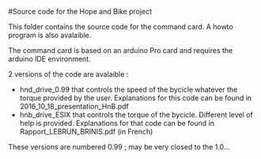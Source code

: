 #Source code for the Hope and Bike project

This folder contains the source code for the command card. A howto program is also avalaible.

The command card is based on an arduino Pro card and requires the arduino IDE environment.

2 versions of the code are avalaible : 

* hnd_drive_0.99 that controls the speed of the bycicle whatever the torque provided by the user. Explanations for this code can be found in 2016_10_18_presentation_HnB.pdf
* hnb_drive_ESIX  that controls the torque of the bycicle. Different level of help is provided. Explanations for that code can be found in Rapport_LEBRUN_BRINIS.pdf (in French)




These versions are numbered 0.99 ; may be very closed to the 1.0...



